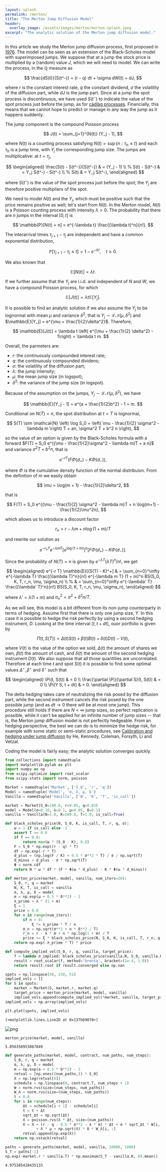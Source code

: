 ```yaml
---
layout: splash
permalink: /merton/
title: "The Merton Jump Diffusion Model"
header:
  overlay_image: /assets/images/merton/merton-splash.jpeg
excerpt: "The analytic solution of the Merton jump diffusion model."
---
```


In this article we study the Merton jump diffusion process, first proposed in [1976](https://www.sciencedirect.com/science/article/abs/pii/0304405X76900222). The model can be seen as an extension of the Black-Scholes model with superimposed jumps. We suppose that at a jump the stock price is multiplied by a (random) value $J$, which we will need to model. We can write the process, in the $\mathbb{Q}$ measure as

$$
\frac{dS(t)}{S(t^-)} = (r - q) dt + \sigma dW(t) + dJ,
$$

where $r$ is the constant interest rate, $q$ the constant dividend, $\sigma$ the volatility of the diffusion part, while $dJ$ is the jump part. Since at a jump the spot process is discontinuous, we have used $S(t^-)$ to indicate the value of the spot process just before the jump, as for [càdlàg processes](https://en.wikipedia.org/wiki/C%C3%A0dl%C3%A0g). Financially, this means that we cannot hope to predict or manage in any way the jump as it happens suddenly.

The jump component is the compound Poisson process

$$
J(t) = \sum_{j=1}^{N(t)} (Y_j - 1),
$$

where $N(t)$ is a counting process satisfying $N(t) = \sup \{ n: \tau_n \le t \}$ and each $\tau_h$ is a jump time, with $Y_j$ the corresponding jump size. The jumps are multiplicative: at $t= \tau_j$,

$$
\begin{aligned}
\frac{S(t) - S(t^-)}{S(t^-)} & = (Y_j - 1) \\
%
S(t) - S(t^-) & = Y_j S(t^-) - S(t^-) \\
%
S(t) & = Y_j S(t^-),
\end{aligned}
$$

where $S(t^-)$ is the value of the spot process just before the spot; the $Y_j$ are therefore positive multipliers of the spot.

We need to model $N(t)$ and the $Y_j$, which must be positive such that the price remains positive as well; let's start from $N(t)$. In the Merton model, $N(t)$ is a Poisson counting process with intensity $\lambda > 0$. The probability that there are $n$ jumps in the interval $[0, t]$ is

$$
\mathbb{P}[N(t) = n] = e^{-\lambda t} \frac{(\lambda t)^n}{n!}.
$$

The interarrival times $\tau_{j+1}-\tau_j$ are independent and have a common exponential distribution,

$$
\mathbb{P}[\tau_{j+1}-\tau_j \le t] = 1 - e^{-\lambda t}, \quad t \ge 0.
$$

We also known that

$$
\mathbb{E}[N(t)] = \lambda t.
$$

If we further assume that the $Y_j$ are i.i.d. and independent of $N$ and $W$, we have a compound Poisson process, for which

$$
\mathbb{E}[J(t)] = \lambda t \mathbb{E}[Y_j].
$$

It is possible to find an analytic solution if we also assume the $Y_j$ to be lognormal with mean $\mu$ and variance $\delta^2$, that is $Y_j \sim \mathcal{LN}(\mu, \delta^2)$ and
$\mathbb{E}[Y_j] = e^{\mu + \frac{1}{2}\delta^2}$. Therefore,

$$
\mathbb{E}[J(t)] = \lambda t \left( e^{\mu + \frac{1}{2} \delta^2}  - 1\right) = \lambda t m.
$$

Overall, the parmeters are:

- $r$: the continuously compounded interest rate;
- $q$: the continuously compounded dividens;
- $\sigma$: the volatility of the diffusion part;
- $\lambda$: the jump intensity;
- $\mu$: the mean jump size (in logspot);
- $\delta^2$: the variance of the jump size (in logspot).

Because of the assumption on the jumps, $Y_j \sim \mathcal{LN}(\mu, \delta^2)$, we have

$$
\mathbb{E}[Y_j - 1] = e^{a + \frac{1}{2}b^2} - 1 = m.
$$

Conditional on $N(T) = n$, the spot distribution at $t=T$ is lognormal,

$$
S(T) \sim \mathcal{N} \left(
\log S_0 + \left( \mu - \frac{1}{2} \sigma^2 - \lambda m \right) T + an, \sigma^2 T + b^2 n
\right),
$$

so the value of an option is given by the Black-Scholes formula with a forward $F(T) = S_0 e^{(\mu - \frac{1}{2}\sigma^2 - \lambda m)T + a n}$ 
and variance $\sigma^2 T + b^2 n$, that is

$$
e^{-r T} \left( F \Phi(d_+) - K \Phi(d_-) \right),
$$

where $\Phi$ is the cumulative density function of the normal distribuion. From the definition of $m$ we easily obtain

$$
\mu = \log(m + 1) - \frac{1}{2}\delta^2,
$$

that is

$$
F(T) = S_0 e^{(\mu - \frac{1}{2} \sigma^2 - \lambda m)T + n \log(m+1) - \frac{1}{2}\mu^2n},
$$

which allows us to introduce a discount factor

$$
r_n = r - \lambda m + n \log(1 + m) / T
$$

and rewrite our solution as

$$
e^{-r_n T} e^{-\lambda m T}
\left[
e^{\log(1 + m)}
\right]^n \left[
F \Phi(d_+) - K \Phi(d_-)
\right].
$$

Since the probability of $N(T) = n$ is given by $e^{-\lambda T} (\lambda T)^n / n!$, we get

$$
\begin{aligned}
e^{-r T} \mathbb{E}[(S(T) - K)^+] & =
\sum_{n=0}^\infty e^{-\lambda T} \frac{(\lambda T)^n}{n!} e^{-\lambda m T} (1 + m)^n BS(S_0, K, T, r_n, \mu, \sigma_n) \\
%
& = \sum_{n=0}^\infty e^{-\lambda' T} \frac{(\lambda' T)^n}{n!} BS(S_0, K, T, r_n, \mu, \sigma_n),
\end{aligned}
$$

where $\lambda'= \lambda (1 + m)$ and $\sigma_n^2 = \sigma^2 + \delta^2 n / T$.

As we will see, this model is a bit different from its non-jump counterparty in terms of hedging.
Assume first that there is only one jump size, $Y$. In this case it is possible to hedge the risk perfectly by using a second hedging instrument, $D$. Looking at the time interval $[t, t+ dt]$, ouor portfolio is given by

$$
\Pi(t, S(T)) = \Delta(t) S(t) + \beta(t) B(t) + \delta(t) D(t) - V(t),
$$

where $V(t)$ is the value of the option we sold, $\Delta(t)$ the amount of shares we own, $\beta(t)$ the amount of cash, and $\delta(t)$ the amount of the second hedging instrument $D(t)$. We also suppose that all those quantities are uncorrelated. Therefore at each time $t$ and spot $S(t)$ it is possible to find some optimal values $\Delta^\star, \beta^\star$ and $\delta^\star$ such that

$$
\begin{aligned}
\Pi(t, S(t)) & = 0 \\
\frac{\partial \Pi}{\partial S}(t, S(t)) & = 0 \\
\Pi(Y S, t + dt) & = 0.
\end{aligned}
$$

The delta hedging takes care of neutralizing the risk posed by the diffusion part, while the second instrument cancels the risk posed by the one possible jump (and as $dt \rightarrow 0$ there will be at most one jump). This procedure still holds if there are $N < \infty$ jump sizes, so perfect replication is possible, while it can't be applied for an infinite number of jump sizes -- that is, the Merton jump diffusion model is not perfectly hedgeable. From an hedging perspective, the best we can do is to minimize the hedge risk, for example with some static or semi-static procedures, see [Calibration and hedging under jump diffusion](https://link.springer.com/article/10.1007/s11147-006-9003-1) by He, Kennedy, Coleman, Forsyth, Li and Vetzal.

Coding the model is fairly easy; the analytic solution converges quickly.


```python
from collections import namedtuple
import matplotlib.pylab as plt
import numpy as np
from scipy.optimize import root_scalar
from scipy.stats import norm, poisson
```


```python
Market = namedtuple('Market', ['S_0', 'r', 'q'])
Model = namedtuple('Model', 'σ, λ, μ, b')
Vanilla = namedtuple('Vanilla', ['N', 'K', 'T', 'is_call'])
```


```python
market = Market(S_0=100.0, r=0.05, q=0.03)
model = Model(σ=0.10, λ=0.1, μ=0.05, δ=0.1)
vanilla = Vanilla(N=1.0, K=100.0, T=1.0, is_call=True)
```


```python
def black_scholes_price(N, S_0, K, is_call, T, r, q, σ):
    ω = 1 if is_call else -1
    assert T >= 0.0
    if T == 0.0:
        return max(ω * (S_0 - K), 0.0)
    F = S_0 * np.exp((r - q) * T)
    df = np.exp(-r * T)
    d_plus = (np.log(F / K) + 0.5 * σ**2 * T) / σ / np.sqrt(T)
    d_minus = d_plus - σ * np.sqrt(T)
    Φ = norm.cdf
    return N * ω * df * (F * Φ(ω * d_plus) - K * Φ(ω * d_minus))
```


```python
def merton_price(market, model, vanilla, num_iters=20):
    S_0, r, q = market
    N, K, T, is_call = vanilla
    σ, λ, μ, δ = model
    m = np.exp(μ + 0.5 * δ**2) - 1
    λ_prime = λ * (1 + m)
    ξ = 1
    price = 0.0
    for n in range(num_iters):
        if n > 0:
            ξ *= λ_prime * T / n
        σ_n = np.sqrt(σ**2 + n * δ**2 / T)
        r_n = r - λ * m + n * np.log(1 + m) / T
        price += ξ * black_scholes_price(N, S_0, K, is_call, T, r_n, q, σ_n)
    return np.exp(-λ_prime * T) * price
```


```python
def compute_implied_vol(S_0, r, q, vanilla, target_price):
    f = lambda σ_implied: black_scholes_price(vanilla.N, S_0, vanilla.K, vanilla.is_call, vanilla.T, r, q, σ_implied) - target_price
    result = root_scalar(f, method='brentq', bracket=(1e-4, 2.0))
    return result.root if result.converged else np.nan
```


```python
spots = np.linspace(50, 150, 51)
implied_vols = []
for S in spots:
    market = Market(S, market.r, market.q)
    target_price = merton_price(market, model, vanilla)
    implied_vols.append(compute_implied_vol(*market, vanilla, target_price))
implied_vols = np.array(implied_vols)
```


```python
plt.plot(spots, implied_vols)
```




    [<matplotlib.lines.Line2D at 0x137b69070>]




    
![png](/assets/images/merton/merton-1.png)
    



```python
merton_price(market, model, vanilla)
```




    5.056358953867849




```python
def generate_paths(market, model, contract, num_paths, num_steps):
    S_0, r, q = market
    σ, λ, μ, δ = model
    m = np.exp(a + 0.5 * b**2) - 1
    retval = [np.ones((num_paths,)) * S_0]
    X = np.log(retval[0])
    schedule = np.linspace(0, contract.T, num_steps + 1)
    W = norm.rvs(size=(num_steps, num_paths))
    W_Λ = norm.rvs(size=(num_steps, num_paths))
    t = 0.0
    for i in range(num_steps):
        Δt = schedule[i + 1] - schedule[i]
        t = t + Δt
        sqrt_Δt = np.sqrt(Δt)
        Λ = poisson.rvs(λ * Δt, size=(num_paths))
        X = X + (r - q - 0.5 * σ**2 - λ * m) * Δt + σ * sqrt_Δt * W[i, :] \
              + Λ * μ + np.sqrt(Λ) * δ * W_Λ[i, :]
        retval.append(np.exp(X))
    return np.vstack(retval)
```


```python
paths = generate_paths(market, model, vanilla, 10000, 1000)
S_T = paths[-1]
np.exp(-market.r * vanilla.T) * np.maximum(S_T - vanilla.K, 0).mean()
```




    4.975385428435133


